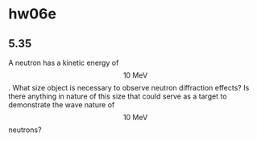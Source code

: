 # hw06e

## 5.35
A neutron has a kinetic energy of $$10\:\text{MeV}$$. What size object is necessary to observe neutron diffraction effects?  Is there anything in nature of this size that could serve as a target to demonstrate the wave nature of $$10\:\text{MeV}$$ neutrons?


